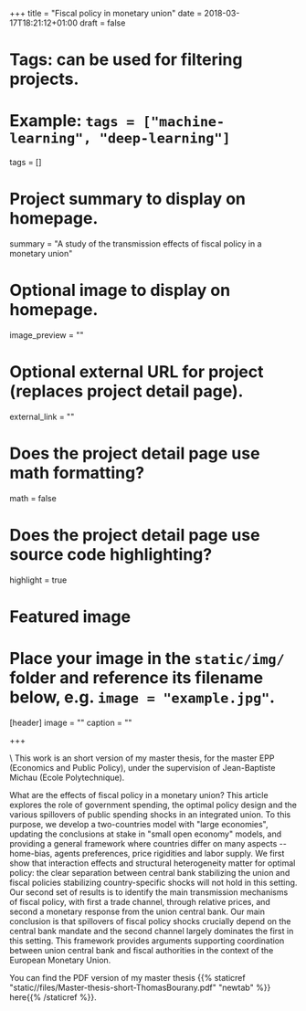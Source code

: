 +++
title = "Fiscal policy in monetary union"
date = 2018-03-17T18:21:12+01:00
draft = false

# Tags: can be used for filtering projects.
# Example: `tags = ["machine-learning", "deep-learning"]`
tags = []

# Project summary to display on homepage.
summary = "A study of the transmission effects of fiscal policy in a monetary union"

# Optional image to display on homepage.
image_preview = ""

# Optional external URL for project (replaces project detail page).
external_link = ""

# Does the project detail page use math formatting?
math = false

# Does the project detail page use source code highlighting?
highlight = true

# Featured image
# Place your image in the `static/img/` folder and reference its filename below, e.g. `image = "example.jpg"`.
[header]
image = ""
caption = ""

+++

\\
This work is an short version of my master thesis, for the master EPP (Economics and Public Policy), under the supervision of Jean-Baptiste Michau (Ecole Polytechnique). 

What are the effects of fiscal policy in a monetary union? This article explores the role of government spending, the optimal policy design and the various spillovers of public spending shocks in an integrated union. To this purpose, we develop a two-countries model with "large economies", updating the conclusions at stake in "small open economy" models, and providing a general framework where countries differ on many aspects -- home-bias, agents preferences, price rigidities and labor supply. We first show that interaction effects and structural heterogeneity matter for optimal policy: the clear separation between central bank stabilizing the union and fiscal policies stabilizing country-specific shocks will not hold in this setting. Our second set of results is to identify the main transmission mechanisms of fiscal policy, with first a trade channel, through relative prices, and second a monetary response from the union central bank. Our main conclusion is that spillovers of fiscal policy shocks crucially depend on the central bank mandate and the second channel largely dominates the first in this setting. This framework provides arguments supporting coordination between union central bank and fiscal authorities in the context of the European Monetary Union.
 
You can find the PDF version of my master thesis {{% staticref "static//files/Master-thesis-short-ThomasBourany.pdf" "newtab" %}} here{{% /staticref %}}.


